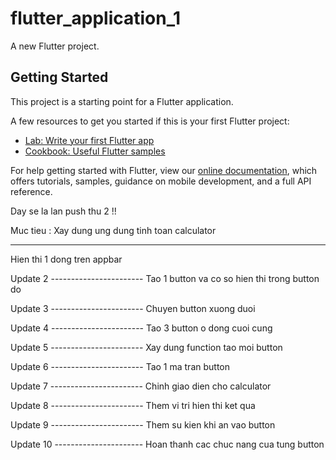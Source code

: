 # flutter_application_1

A new Flutter project.

## Getting Started

This project is a starting point for a Flutter application.

A few resources to get you started if this is your first Flutter project:

- [Lab: Write your first Flutter app](https://flutter.dev/docs/get-started/codelab)
- [Cookbook: Useful Flutter samples](https://flutter.dev/docs/cookbook)

For help getting started with Flutter, view our
[online documentation](https://flutter.dev/docs), which offers tutorials,
samples, guidance on mobile development, and a full API reference.


Day se la lan push thu 2 !!

Muc tieu : Xay dung ung dung tinh toan calculator 

--------------------------
Hien thi 1 dong tren appbar

Update 2 -----------------------
Tao 1 button va co so hien thi trong button do

Update 3 -----------------------
Chuyen button xuong duoi

Update 4 -----------------------
Tao 3 button o dong cuoi cung

Update 5 -----------------------
Xay dung function tao moi button

Update 6 -----------------------
Tao 1 ma tran button

Update 7 -----------------------
Chinh giao dien cho calculator

Update 8 -----------------------
Them vi tri hien thi ket qua

Update 9 -----------------------
Them su kien khi an vao button

Update 10 ----------------------
Hoan thanh cac chuc nang cua tung button